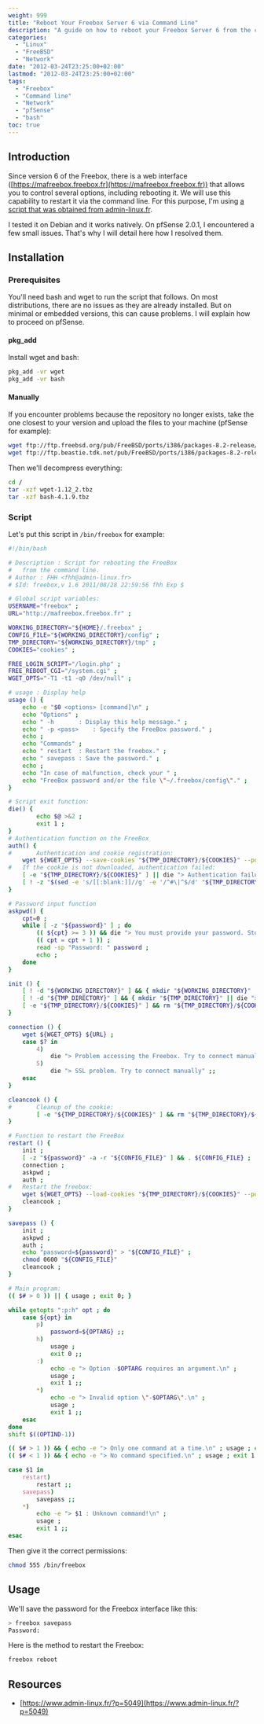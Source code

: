 ```yaml
---
weight: 999
title: "Reboot Your Freebox Server 6 via Command Line"
description: "A guide on how to reboot your Freebox Server 6 from the command line, including installation instructions for pfSense and other systems."
categories: 
  - "Linux"
  - "FreeBSD"
  - "Network"
date: "2012-03-24T23:25:00+02:00"
lastmod: "2012-03-24T23:25:00+02:00"
tags:
  - "Freebox"
  - "Command line"
  - "Network"
  - "pfSense"
  - "bash"
toc: true
---
```


## Introduction

Since version 6 of the Freebox, there is a web interface ([https://mafreebox.freebox.fr](https://mafreebox.freebox.fr)) that allows you to control several options, including rebooting it. We will use this capability to restart it via the command line. For this purpose, I'm using [a script that was obtained from admin-linux.fr](https://www.admin-linux.fr/?p=5049).

I tested it on Debian and it works natively. On pfSense 2.0.1, I encountered a few small issues. That's why I will detail here how I resolved them.

## Installation

### Prerequisites

You'll need bash and wget to run the script that follows. On most distributions, there are no issues as they are already installed. But on minimal or embedded versions, this can cause problems. I will explain how to proceed on pfSense.

#### pkg_add

Install wget and bash:

```bash
pkg_add -vr wget
pkg_add -vr bash
```

#### Manually

If you encounter problems because the repository no longer exists, take the one closest to your version and upload the files to your machine (pfSense for example):

```bash
wget ftp://ftp.freebsd.org/pub/FreeBSD/ports/i386/packages-8.2-release/ftp/wget-1.12_2.tbz
wget ftp://ftp.beastie.tdk.net/pub/FreeBSD/ports/i386/packages-8.2-release/shells/bash-4.1.9.tbz
```

Then we'll decompress everything:

```bash
cd /
tar -xzf wget-1.12_2.tbz
tar -xzf bash-4.1.9.tbz
```

### Script

Let's put this script in `/bin/freebox` for example:

```bash
#!/bin/bash

# Description : Script for rebooting the FreeBox
#	from the command line.
# Author : FHH <fhh@admin-linux.fr>
# $Id: freebox,v 1.6 2011/08/28 22:59:56 fhh Exp $

# Global script variables:
USERNAME="freebox" ;
URL="http://mafreebox.freebox.fr" ;

WORKING_DIRECTORY="${HOME}/.freebox" ;
CONFIG_FILE="${WORKING_DIRECTORY}/config" ;
TMP_DIRECTORY="${WORKING_DIRECTORY}/tmp" ;
COOKIES="cookies" ;

FREE_LOGIN_SCRIPT="/login.php" ;
FREE_REBOOT_CGI="/system.cgi" ;
WGET_OPTS="-T1 -t1 -qO /dev/null" ;

# usage : Display help
usage () {
	echo -e "$0 <options> [command]\n" ;
	echo "Options" ;
	echo " -h		: Display this help message." ;
	echo " -p <pass>	: Specify the FreeBox password." ;
	echo ;
	echo "Commands" ;
	echo " restart	: Restart the freebox." ;
	echo " savepass	: Save the password." ;
	echo ;
	echo "In case of malfunction, check your " ;
	echo "FreeBox password and/or the file \"~/.freebox/config\"." ;
}

# Script exit function:
die() {
        echo $@ >&2 ;
        exit 1 ;
}
# Authentication function on the FreeBox
auth() {
#       Authentication and cookie registration:
	wget ${WGET_OPTS} --save-cookies "${TMP_DIRECTORY}/${COOKIES}" --post-data "login=${USERNAME}&passwd=${password}" "${URL}/${FREE_LOGIN_SCRIPT}" ;
#	If the cookie is not downloaded, authentication failed:
	[ -e "${TMP_DIRECTORY}/${COOKIES}" ] || die "> Authentication failure. Check the password." ;
	[ ! -z "$(sed -e 's/[[:blank:]]//g' -e '/^#\|^$/d' "${TMP_DIRECTORY}/${COOKIES}")" ] || die "> Authentication failed. Check the password." ;
}

# Password input function
askpwd() {
	cpt=0 ;
	while [ -z "${password}" ] ; do
		(( ${cpt} >= 3 )) && die "> You must provide your password. Stop!" ;
		(( cpt = cpt + 1 )) ; 
		read -sp "Password: " password ;
		echo ;
	done
}

init () {
	[ ! -d "${WORKING_DIRECTORY}" ] && { mkdir "${WORKING_DIRECTORY}" || die "> Unable to create \"${WORKING_DIRECTORY}\"" ; }
	[ ! -d "${TMP_DIRECTORY}" ] && { mkdir "${TMP_DIRECTORY}" || die "> Unable to create \"${TMP_DIRECTORY}\"" ; }
	[ -e "${TMP_DIRECTORY}/${COOKIES}" ] && rm "${TMP_DIRECTORY}/${COOKIES}" ;
}

connection () {
	wget ${WGET_OPTS} ${URL} ;
	case $? in
		4)
			die "> Problem accessing the Freebox. Try to connect manually" ;;
		5)
			die "> SSL problem. Try to connect manually" ;;
	esac
}

cleancook () {
#       Cleanup of the cookie:
        [ -e "${TMP_DIRECTORY}/${COOKIES}" ] && rm "${TMP_DIRECTORY}/${COOKIES}" ;
}

# Function to restart the FreeBox
restart () {
	init ;
	[ -z "${password}" -a -r "${CONFIG_FILE}" ] && . ${CONFIG_FILE} ;
	connection ;
	askpwd ;
	auth ;
#	Restart the freebox:
	wget ${WGET_OPTS} --load-cookies "${TMP_DIRECTORY}/${COOKIES}" --post-data 'method=system.reboot&redirect_after=/reboot.php&timeout=1' -p "${URL}/${FREE_REBOOT_CGI}" ;
	cleancook ;
}

savepass () {
	init ;
	askpwd ;
	auth ;
	echo "password=${password}" > "${CONFIG_FILE}" ;
	chmod 0600 "${CONFIG_FILE}"
	cleancook ;
}

# Main program:
(( $# > 0 )) || { usage ; exit 0; }

while getopts ":p:h" opt ; do
	case ${opt} in
		p)
			password=${OPTARG} ;;
		h)
			usage ; 
			exit 0 ;;
		:)
			echo -e "> Option -$OPTARG requires an argument.\n" ;
			usage ;
			exit 1 ;;
		*)
			echo -e "> Invalid option \"-$OPTARG\".\n" ; 
			usage ;
			exit 1 ;;
	esac
done
shift $((OPTIND-1))

(( $# > 1 )) && { echo -e "> Only one command at a time.\n" ; usage ; exit 1 ; } ;
(( $# < 1 )) && { echo -e "> No command specified.\n" ; usage ; exit 1 ; } ;

case $1 in
	restart)
		restart ;;
	savepass)
		savepass ;;
	*)
		echo -e "> $1 : Unknown command!\n" ;
		usage ;
		exit 1 ;;
esac
```

Then give it the correct permissions:

```bash
chmod 555 /bin/freebox
```

## Usage

We'll save the password for the Freebox interface like this:

```bash
> freebox savepass
Password:
```

Here is the method to restart the Freebox:

```bash
freebox reboot
```

## Resources
- [https://www.admin-linux.fr/?p=5049](https://www.admin-linux.fr/?p=5049)
